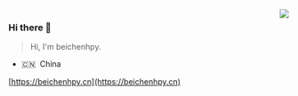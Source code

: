 <img align="right" src="https://github-readme-stats.vercel.app/api?username=beichenhpy&show_icons=true&hide_title=true">

### Hi there 👋

> Hi, I'm beichenhpy.

- 🇨🇳 &nbsp;China

[https://beichenhpy.cn](https://beichenhpy.cn)
<!--
**beichenhpy/beichenhpy** is a ✨ _special_ ✨ repository because its `README.md` (this file) appears on your GitHub profile.

Here are some ideas to get you started:

- 🔭 I’m currently working on ...
- 🌱 I’m currently learning ...
- 👯 I’m looking to collaborate on ...
- 🤔 I’m looking for help with ...
- 💬 Ask me about ...
- 📫 How to reach me: ...
- 😄 Pronouns: ...
- ⚡ Fun fact: ...
-->
